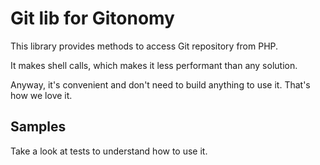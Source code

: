 Git lib for Gitonomy
====================

This library provides methods to access Git repository from PHP.

It makes shell calls, which makes it less performant than any solution.

Anyway, it's convenient and don't need to build anything to use it. That's how we love it.

Samples
-------

Take a look at tests to understand how to use it.
